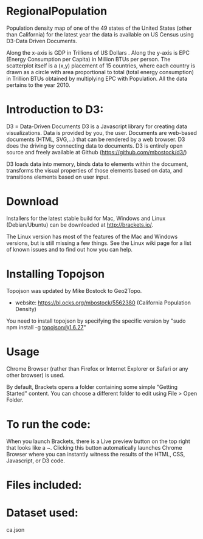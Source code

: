 # RegionalPopulation

Population density map of one of the 49 states of the United States (other than California) for the latest year the data is available on US Census using D3-Data Driven Documents.

Along	the	x-axis	is GDP	in	Trillions	of	US	Dollars	.	Along	the	y-axis	is	EPC	(Energy	Consumption	per	Capita)	in	Million	BTUs	per	person. The	scatterplot	itself	is	a	(x,y)	placement	of	15 countries,	where	each	country	is	drawn	as	a	circle	with	area	proportional	to	total	(total	energy	consumption)	in	Trillion	BTUs obtained	by	multiplying	EPC	with Population.	All	the	data	pertains	to	the	year	2010.	

# Introduction to D3:

D3 = Data-Driven Documents D3 is a Javascript library for creating data visualizations. Data is provided by you, the user. Documents are web-based documents (HTML, SVG,…) that can be rendered by a web browser. D3 does the driving by connecting data to documents. D3 is entirely open source and freely available at Github (https://github.com/mbostock/d3/)

D3 loads data into memory, binds data to elements within the document, transforms the visual properties of those elements based on data, and transitions elements based on user input.

# Download

Installers for the latest stable build for Mac, Windows and Linux (Debian/Ubuntu) can be downloaded at http://brackets.io/.

The Linux version has most of the features of the Mac and Windows versions, but is still missing a few things. See the Linux wiki page for a list of known issues and to find out how you can help.

# Installing Topojson
Topojson was updated by Mike Bostock to Geo2Topo.
* website: https://bl.ocks.org/mbostock/5562380 (California Population Density)

You need to install topojson by specifying the specific version by
"sudo npm install -g topojson@1.6.27"

# Usage

Chrome Browser (rather than Firefox or Internet Explorer or Safari or any other browser) is used.

By default, Brackets opens a folder containing some simple "Getting Started" content. You can choose a different folder to edit using File > Open Folder.

# To run the code:

When you launch Brackets, there is a Live preview button on the top right that looks like a ~. Clicking this button automatically launches Chrome Browser where you can instantly witness the results of the HTML, CSS, Javascript, or D3 code.

# Files included:


# Dataset used: 

 ca.json

